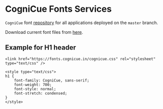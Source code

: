 # CogniCue Fonts Services

`CogniCue` font [repository](https://github.com/cognicue/fonts.cognicue.in) for all applications deployed on the `master` branch.

Download current font files from [here](https://github.com/cognicue/fonts.cognicue.in/tree/master/TTLakes/v1).

## Example for H1 header
```
<link href="https://fonts.cognicue.in/cognicue.css" rel="stylesheet" type="text/css" />

<style type="text/css">
h1 {
	font-family: CogniCue, sans-serif;
	font-weight: 700;
	font-style: normal;
	font-stretch: condensed;
}
</style>
```
